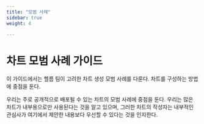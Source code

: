 ```yaml
---
title: "모범 사례"
sidebar: true
weight: 4

---
```


# 차트 모범 사례 가이드

이 가이드에서는 헬름 팀이 고려한 차트 생성 모범 사례를 다룬다.
차트를 구성하는 방법에 중점을 둔다.

우리는 주로 공개적으로 배포될 수 있는 차트의 모범 사례에 중점을 둔다.
우리는 많은 차트가 내부용으로만 사용된다는 것을 알고 있으며,
그러한 차트의 작성자는 내부적인 관심사가 여기에서 제안한 내용보다 우선할 수 있다는 것을 인지한다.
